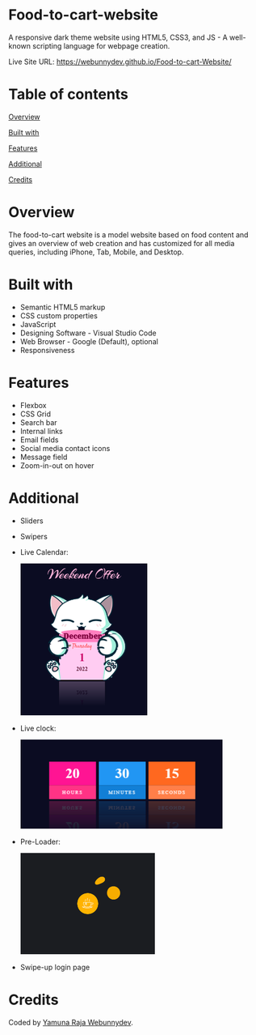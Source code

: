 # Food-to-cart-website
A responsive dark theme website using HTML5, CSS3, and JS - A well-known scripting language for webpage creation.

Live Site URL: https://webunnydev.github.io/Food-to-cart-Website/
# Table of contents
[Overview](#view)
 
[Built with](#built)
 
[Features](#features)

[Additional](#additionals)
 
[Credits](#credits)

<a name="view"></a> 
# Overview
The food-to-cart website is a model website based on food content and gives an overview of web creation and has customized for all media queries, including iPhone, Tab, Mobile, and Desktop.

<a name="built"></a>
# Built with
- Semantic HTML5 markup
- CSS custom properties
- JavaScript
- Designing Software - Visual Studio Code
- Web Browser - Google (Default), optional
- Responsiveness

<a name="features"></a>
# Features
- Flexbox
- CSS Grid
- Search bar
- Internal links 
- Email fields
- Social media contact icons
- Message field
- Zoom-in-out on hover

<a name="additionals"></a>
# Additional
- Sliders
- Swipers
- Live Calendar:

   <img src="/images/Calendar.PNG" height="300px"> 
   
- Live clock:

   <img src="images/clock.PNG" width="400"> 
   
- Pre-Loader:

    <img src="images/preloader.gif" height="200px">
    
- Swipe-up login page


<a name="credits"></a>  
# Credits

Coded by [Yamuna Raja Webunnydev](https://github.com/Webunnydev).
